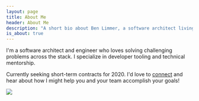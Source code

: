 ```yaml
---
layout: page
title: About Me
header: About Me
description: "A short bio about Ben Limmer, a software architect living in Denver, Colorado, USA."
is_about: true
---
```


I'm a software architect and engineer who loves solving challenging problems across the stack. I specialize in developer
tooling and technical mentorship.

Currently seeking short-term contracts for 2020. I'd love to [connect](/freelance) and hear about how I might help you
and your team accomplish your goals!

<div class="center">
	<img src="{{ site.base_url }}/{% ministamp _images/headshot.png assets/images/headshot.png %}" />
</div>
